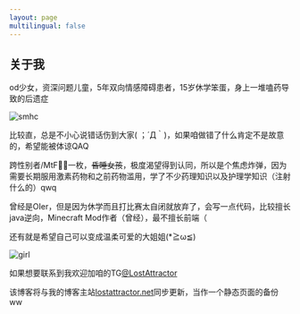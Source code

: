 ```yaml
---
layout: page
multilingual: false
---
```


## 关于我
od少女，资深问题儿童，5年双向情感障碍患者，15岁休学笨蛋，身上一堆嗑药导致的后遗症

![smhc](https://s2.loli.net/2022/07/24/wuWqTaH1Dg6vmGI.jpg)

比较直，总是不小心说错话伤到大家( ；´Д｀)，如果咱做错了什么肯定不是故意的，希望能被体谅QAQ

跨性别者/MtF🏳️‍⚧️一枚，~~昏睡女孩~~，极度渴望得到认同，所以是个焦虑炸弹，因为需要长期服用激素药物和之前药物滥用，学了不少药理知识以及护理学知识（注射什么的）qwq

曾经是OIer，但是因为休学而且打比赛太自闭就放弃了，会写一点代码，比较擅长java逆向，Minecraft Mod作者（曾经），最不擅长前端（

还有就是希望自己可以变成温柔可爱的大姐姐(*≧ω≦)

![girl](https://s2.loli.net/2022/07/24/pLy42kEA7JbNDxO.gif)
<!-- ![IMG_0114](https://s2.loli.net/2022/07/24/pLy42kEA7JbNDxO.gif) -->

如果想要联系到我欢迎加咱的TG[@LostAttractor](https://t.me/lostattractor)

该博客将与我的博客主站[lostattractor.net](https://lostattractor.net)同步更新，当作一个静态页面的备份ww